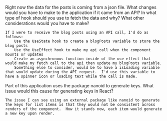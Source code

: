 Right now the data for the posts is coming from a json file. What changes would you have to make to the application if it came from an API? In what type of hook should you use to fetch the data and why? What other considerations would you have to make?

    If I were to receive the blog posts using an API call, I'd do as follows:
        Use the UseState hook to create a blogPosts variable to store the blog posts
        Use the UseEffect hook to make my api call when the component mounts or updates
        Create an asynchronous function inside of the use effect that would make my fetch call to the api then update my blogPosts variable.
        Something else to consider, would be to have a isLoading variable that would update during the API request.  I'd use this variable to have a spinner icon or loading text while the call is made.


Part of this application uses the package nanoid to generate keys. What issue would this cause for generating keys in React?

    The issue I can see using an external package like nanoid to generate the keys for list items is that they would not be consistent across renders of the component.  How it stands now, each item would generate a new key upon render.